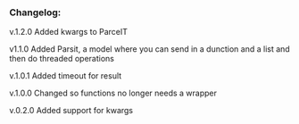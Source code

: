 ### Changelog:
v.1.2.0
Added kwargs to ParceIT

v1.1.0
Added Parsit, a model where you can send in a dunction and a list and then do threaded operations

v.1.0.1
Added timeout for result

v.1.0.0
Changed so functions no longer needs a wrapper

v.0.2.0
Added support for kwargs